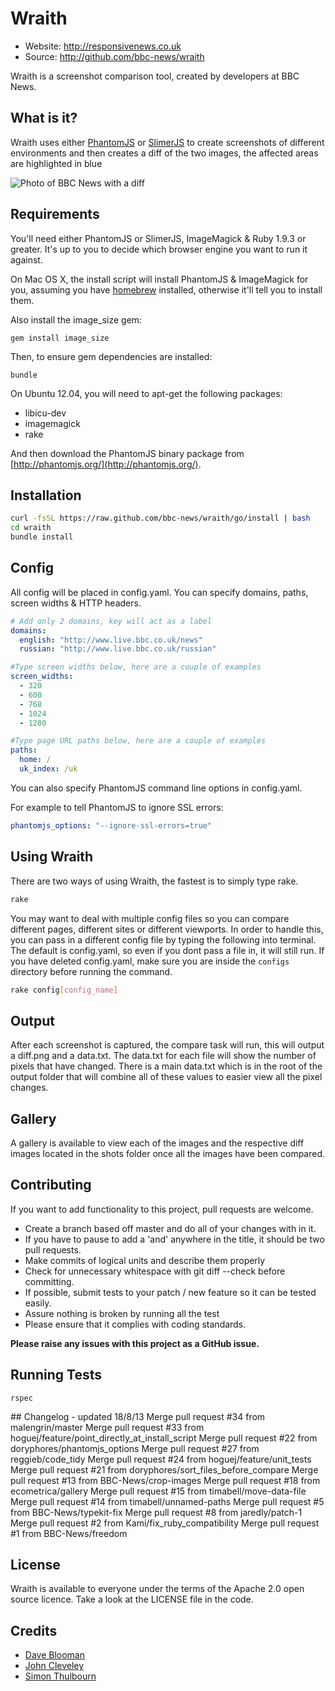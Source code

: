 # Wraith

 * Website: http://responsivenews.co.uk
 * Source: http://github.com/bbc-news/wraith

Wraith is a screenshot comparison tool, created by developers at BBC News.


## What is it?

Wraith uses either [PhantomJS](http://phantomjs.org) or
[SlimerJS](http://slimerjs.org) to create screenshots of different environments
and then creates a diff of the two images, the affected areas are highlighted in
blue

![Photo of BBC News with a
diff](http://bbc-news.github.io/wraith/images/320_diff.png)


## Requirements

You'll need either PhantomJS or SlimerJS, ImageMagick & Ruby 1.9.3 or greater.
It's up to you to decide which browser engine you want to run it against.

On Mac OS X, the install script will install PhantomJS & ImageMagick for you,
assuming you have [homebrew](http://brew.sh) installed, otherwise it'll tell
you to install them.

Also install the image_size gem:

    gem install image_size
    
Then, to ensure gem dependencies are installed:

    bundle

On Ubuntu 12.04, you will need to apt-get the following packages:

* libicu-dev
* imagemagick
* rake


And then download the PhantomJS binary package from
[http://phantomjs.org/](http://phantomjs.org/).

## Installation

```sh
curl -fsSL https://raw.github.com/bbc-news/wraith/go/install | bash
cd wraith
bundle install
```


## Config

All config will be placed in config.yaml. You can specify domains, paths, screen
widths & HTTP headers.

```yaml
# Add only 2 domains, key will act as a label
domains:
  english: "http://www.live.bbc.co.uk/news"
  russian: "http://www.live.bbc.co.uk/russian"

#Type screen widths below, here are a couple of examples
screen_widths:
  - 320
  - 600
  - 768
  - 1024
  - 1280

#Type page URL paths below, here are a couple of examples
paths:
  home: /
  uk_index: /uk
```

You can also specify PhantomJS command line options in config.yaml.

For example to tell PhantomJS to ignore SSL errors:

```yaml
phantomjs_options: "--ignore-ssl-errors=true"
```

## Using Wraith

There are two ways of using Wraith, the fastest is to simply type rake.

```sh
rake
```

You may want to deal with multiple config files so you can compare different pages, different sites or different viewports.  In order to handle this, you can pass in a different config file by typing the following into terminal.  The default is config.yaml, so even if you dont pass a file in, it will still run.  If you have deleted config.yaml, make sure you are inside the `configs` directory before running the command.

```sh
rake config[config_name]
```

## Output

After each screenshot is captured, the compare task will run, this will output a diff.png and a data.txt.  The data.txt for each file will show the number of pixels that have changed.  There is a main data.txt which is in the root of the output folder that will combine all of these values to easier view all the pixel changes.

## Gallery

A gallery is available to view each of the images and the respective diff images located in the shots folder once all the images have been compared.

## Contributing

If you want to add functionality to this project, pull requests are welcome.

 * Create a branch based off master and do all of your changes with in it.
 * If you have to pause to add a 'and' anywhere in the title, it should be two pull requests.
 * Make commits of logical units and describe them properly
 * Check for unnecessary whitespace with git diff --check before committing.
 * If possible, submit tests to your patch / new feature so it can be tested easily.
 * Assure nothing is broken by running all the test
 * Please ensure that it complies with coding standards.

**Please raise any issues with this project as a GitHub issue.**

## Running Tests

    rspec

## Changelog - updated 18/8/13
    Merge pull request #34 from malengrin/master
    Merge pull request #33 from hoguej/feature/point_directly_at_install_script
    Merge pull request #22 from doryphores/phantomjs_options
    Merge pull request #27 from reggieb/code_tidy
    Merge pull request #24 from hoguej/feature/unit_tests
    Merge pull request #21 from doryphores/sort_files_before_compare
    Merge pull request #13 from BBC-News/crop-images
    Merge pull request #18 from ecometrica/gallery
    Merge pull request #15 from timabell/move-data-file
    Merge pull request #14 from timabell/unnamed-paths
    Merge pull request #5 from BBC-News/typekit-fix
    Merge pull request #8 from jaredly/patch-1
    Merge pull request #2 from Kami/fix_ruby_compatibility
    Merge pull request #1 from BBC-News/freedom

## License

Wraith is available to everyone under the terms of the Apache 2.0 open source licence. 
Take a look at the LICENSE file in the code.

## Credits

 * [Dave Blooman](http://twitter.com/dblooman)
 * [John Cleveley](http://twitter.com/jcleveley)
 * [Simon Thulbourn](http://twitter.com/sthulbourn)

